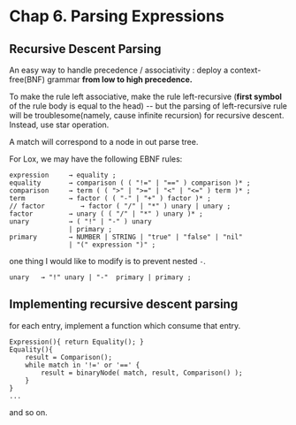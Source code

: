 # Chap 6. Parsing Expressions

## Recursive Descent Parsing

An easy way to handle precedence / associativity : deploy a context-free(BNF) grammar **from low to high precedence.**

To make the rule left associative, make the rule left-recursive (**first symbol** of the rule body is equal to the head)
-- but the parsing of left-recursive rule will be troublesome(namely, cause infinite recursion) for recursive descent. Instead, use star operation.

A match will correspond to a node in out parse tree.

For Lox, we may have the following EBNF rules:

```
expression     → equality ;
equality       → comparison ( ( "!=" | "==" ) comparison )* ;
comparison     → term ( ( ">" | ">=" | "<" | "<=" ) term )* ;
term           → factor ( ( "-" | "+" ) factor )* ;
// factor         → factor ( "/" | "*" ) unary | unary ;
factor         → unary ( ( "/" | "*" ) unary )* ;
unary          → ( "!" | "-" ) unary
               | primary ;
primary        → NUMBER | STRING | "true" | "false" | "nil"
               | "(" expression ")" ;
```

one thing I would like to modify is to prevent nested `-`.
```
unary   → "!" unary | "-"  primary | primary ;
```

## Implementing recursive descent parsing

for each entry, implement a function which consume that entry.

```
Expression(){ return Equality(); }
Equality(){
    result = Comparison();
    while match in '!=' or '==' {
        result = binaryNode( match, result, Comparison() );
    }
}
...
```
and so on.